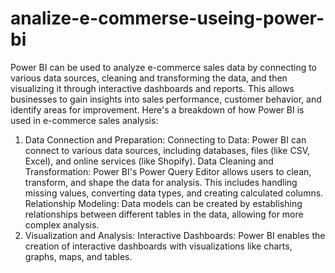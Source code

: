 # analize-e-commerse-useing-power-bi
Power BI can be used to analyze e-commerce sales data by connecting to various data sources, cleaning and transforming the data, and then visualizing it through interactive dashboards and reports. This allows businesses to gain insights into sales performance, customer behavior, and identify areas for improvement. 
Here's a breakdown of how Power BI is used in e-commerce sales analysis:
1. Data Connection and Preparation:
Connecting to Data:
Power BI can connect to various data sources, including databases, files (like CSV, Excel), and online services (like Shopify).
Data Cleaning and Transformation:
Power BI's Power Query Editor allows users to clean, transform, and shape the data for analysis. This includes handling missing values, converting data types, and creating calculated columns.
Relationship Modeling:
Data models can be created by establishing relationships between different tables in the data, allowing for more complex analysis. 
2. Visualization and Analysis:
Interactive Dashboards:
Power BI enables the creation of interactive dashboards with visualizations like charts, graphs, maps, and tables. 
